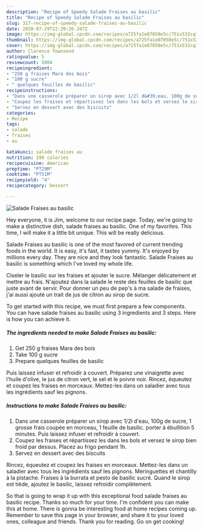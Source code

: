 ```yaml
---
description: "Recipe of Speedy Salade Fraises au basilic"
title: "Recipe of Speedy Salade Fraises au basilic"
slug: 317-recipe-of-speedy-salade-fraises-au-basilic
date: 2020-07-29T22:39:26.347Z
image: https://img-global.cpcdn.com/recipes/a725fa1e07050e5c/751x532cq70/salade-fraises-au-basilic-photo-principale-de-la-recette.jpg
thumbnail: https://img-global.cpcdn.com/recipes/a725fa1e07050e5c/751x532cq70/salade-fraises-au-basilic-photo-principale-de-la-recette.jpg
cover: https://img-global.cpcdn.com/recipes/a725fa1e07050e5c/751x532cq70/salade-fraises-au-basilic-photo-principale-de-la-recette.jpg
author: Clarence Townsend
ratingvalue: 5
reviewcount: 5004
recipeingredient:
- "250 g fraises Mara des bois"
- "100 g sucre"
- " quelques feuilles de basilic"
recipeinstructions:
- "Dans une casserole préparer un sirop avec 1/2l d&#39;eau, 100g de sucre, 1 grosse frais coupée en morceau, 1 feuille de basilic. porter à ébullition 5 minutes. Puis laissez infuser et refroidir à couvert."
- "Coupez les fraises et répartissez les dans les bols et versez le sirop bien froid par dessus. Placez au frigo pendant 1h."
- "Servez en dessert avec des biscuits"
categories:
- Recipe
tags:
- salade
- fraises
- au

katakunci: salade fraises au 
nutrition: 199 calories
recipecuisine: American
preptime: "PT29M"
cooktime: "PT51M"
recipeyield: "4"
recipecategory: Dessert

---
```



![Salade Fraises au basilic](https://img-global.cpcdn.com/recipes/a725fa1e07050e5c/751x532cq70/salade-fraises-au-basilic-photo-principale-de-la-recette.jpg)

Hey everyone, it is Jim, welcome to our recipe page. Today, we're going to make a distinctive dish, salade fraises au basilic. One of my favorites. This time, I will make it a little bit unique. This will be really delicious.

Salade Fraises au basilic is one of the most favored of current trending foods in the world. It is easy, it's fast, it tastes yummy. It's enjoyed by millions every day. They are nice and they look fantastic. Salade Fraises au basilic is something which I've loved my whole life.

Ciseler le basilic sur les fraises et ajouter le sucre. Mélanger délicatement et mettre au frais. N&#39;ajoutez dans la salade le reste des feuilles de basilic que juste avant de servir. Pour donner un peu de pep&#39;s à ma salade de fraises, j&#39;ai aussi ajouté un trait de jus de citron au sirop de sucre.


To get started with this recipe, we must first prepare a few components. You can have salade fraises au basilic using 3 ingredients and 3 steps. Here is how you can achieve it.

<!--inarticleads1-->

##### The ingredients needed to make Salade Fraises au basilic:

1. Get 250 g fraises Mara des bois
1. Take 100 g sucre
1. Prepare  quelques feuilles de basilic


Puis laissez infuser et refroidir à couvert. Préparez une vinaigrette avec l&#39;huile d&#39;olive, le jus de citron vert, le sel et le poivre noir. Rincez, équeutez et coupez les fraises en morceaux. Mettez-les dans un saladier avec tous les ingrédients sauf les pignons. 

<!--inarticleads2-->

##### Instructions to make Salade Fraises au basilic:

1. Dans une casserole préparer un sirop avec 1/2l d&#39;eau, 100g de sucre, 1 grosse frais coupée en morceau, 1 feuille de basilic. porter à ébullition 5 minutes. Puis laissez infuser et refroidir à couvert.
1. Coupez les fraises et répartissez les dans les bols et versez le sirop bien froid par dessus. Placez au frigo pendant 1h.
1. Servez en dessert avec des biscuits


Rincez, équeutez et coupez les fraises en morceaux. Mettez-les dans un saladier avec tous les ingrédients sauf les pignons. Meringuettes et chantilly à la pistache. Fraises à la burrata et pesto de basilic sucré. Quand le sirop est tiède, ajoutez le basilic, laissez refroidir complètement. 

So that is going to wrap it up with this exceptional food salade fraises au basilic recipe. Thanks so much for your time. I'm confident you can make this at home. There is gonna be interesting food at home recipes coming up. Remember to save this page in your browser, and share it to your loved ones, colleague and friends. Thank you for reading. Go on get cooking!
